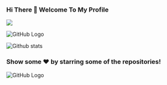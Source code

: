 ### Hi There 👋 Welcome To My Profile
![](https://komarev.com/ghpvc/?username=your-SR-Sunny-Raj&color=orange&style=plastic)

![GitHub Logo](https://media.giphy.com/media/dxn6fRlTIShoeBr69N/giphy.gif)

![Github stats](https://github-readme-stats.vercel.app/api?username=SR-Sunny-Raj&color=red)

### Show some ❤️ by starring some of the repositories!

![GitHub Logo](https://giphy.com/gifs/dxn6fRlTIShoeBr69N/html5)
